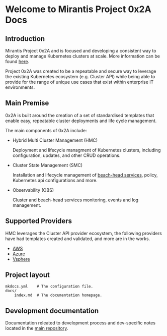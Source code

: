 # Welcome to Mirantis Project 0x2A Docs

## Introduction

Mirantis Project 0x2A and is focused and developing a consistent way to deploy 
and manage Kubernetes clusters at scale. More information can be found [here](./introduction.md).

Project 0x2A was created to be a repeatable and secure way to leverage the existing
Kubernetes ecosystem (e.g. Cluster API) while being able to provide for the range of
unique use cases that exist within enterprise IT environments. 

## Main Premise

0x2A is built around the creation of a set of standardised templates that enable 
easy, repeatable cluster deployments and life cycle management. 

The main components of 0x2A include:

 * Hybrid Multi Cluster Management (HMC)
   
    Deployment and lifecycle managment of Kubernetes clusters, including configuration, updates, and other CRUD operations.

 * Cluster State Management (SMC)

    Installation and lifecycle management of [beach-head services](glossary.md#beach-head-services), policy, Kubernetes api configurations and more.

 * Observability (OBS)

    Cluster and beach-head services monitoring, events and log management.

## Supported Providers

HMC leverages the Cluster API provider ecosystem, the following providers have 
had templates created and validated, and more are in the works.

 * [AWS](./aws/main.md)
 * [Azure](./azure/main.md)
 * [Vsphere](./vsphere/main.md)

## Project layout

    mkdocs.yml    # The configuration file.
    docs/
        index.md  # The documentation homepage.
        
## Development documentation

Documentation releated to development process and dev-specific notes located in
the [main repository](https://github.com/Mirantis/hmc/blob/main/docs/dev.md).
